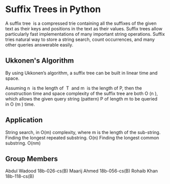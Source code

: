 Suffix Trees in Python
================================

A suffix tree  is a compressed trie containing all the suffixes of the given text as their keys and positions in the text as their values. Suffix trees allow particularly fast implementations of many important string operations. Suffix tries natural way to store a string search, count occurrences, and many other queries answerable easily.


Ukkonen's Algorithm
----------
By using Ukkonen’s algorithm, a suffix tree can be built in linear time and space.

Assuming n  is the length of  T  and m  is the length of P, then the construction time and   space complexity of the suffix tree are both O (n ), which allows the given query string (pattern) P of length m to be queried in O (m ) time.


Application
----------
String search, in O(m) complexity, where m is the length of the sub-string. 
Finding the longest repeated substring. O(n)
Finding the longest common substring. O(nm)

Group Members
------------
Abdul Wadood 18b-026-cs(B)
Maarij Ahmed 18b-056-cs(B)
Rohaib Khan 18b-118-cs(B)


